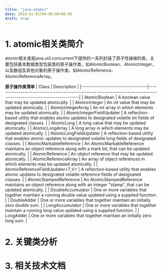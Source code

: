 ```yaml
---
title: "java-atomic"
date: 2018-01-01T00:00:00+08:00
draft: true
---
```

# 1. atomic相关类简介
atomic相关类是java.util.concurrent下提供的一系列封装了原子性操做的类，主要包括基本数据类型包装类的原子操作类，如AtomicBoolean、AtomicInteger，以及数组及其他对象的原子操作类，如AtomicReference<V>、AtomicReferenceArray<E>。

**原子操作类清单**
| Class                            | Description                                                                                                            |
|----------------------------------|------------------------------------------------------------------------------------------------------------------------|
| AtomicBoolean                    | A boolean value that may be updated atomically.                                                                        |
| AtomicInteger                    | An int value that may be updated atomically.                                                                           |
| AtomicIntegerArray               | An int array in which elements may be updated atomically.                                                              |
| AtomicIntegerFieldUpdater<T>     | A reflection-based utility that enables atomic updates to designated volatile int fields of designated classes.        |
| AtomicLong                       | A long value that may be updated atomically.                                                                           |
| AtomicLongArray                  | A long array in which elements may be updated atomically.                                                              |
| AtomicLongFieldUpdater<T>        | A reflection-based utility that enables atomic updates to designated volatile long fields of designated classes.       |
| AtomicMarkableReference<V>       | An AtomicMarkableReference maintains an object reference along with a mark bit, that can be updated atomically.        |
| AtomicReference<V>               | An object reference that may be updated atomically.                                                                    |
| AtomicReferenceArray<E>          | An array of object references in which elements may be updated atomically.                                             |
| AtomicReferenceFieldUpdater<T,V> | A reflection-based utility that enables atomic updates to designated volatile reference fields of designated classes.  |
| AtomicStampedReference<V>        | An AtomicStampedReference maintains an object reference along with an integer "stamp", that can be updated atomically. |
| DoubleAccumulator                | One or more variables that together maintain a running double value updated using a supplied function.                 |
| DoubleAdder                      | One or more variables that together maintain an initially zero double sum.                                             |
| LongAccumulator                  | One or more variables that together maintain a running long value updated using a supplied function.                   |
| LongAdder                        | One or more variables that together maintain an initially zero long sum.                                               |

# 2. 关键类分析


# 3. 相关技术文档